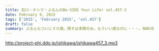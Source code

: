 ```yaml
---
title: 石川・ホンマ・ぶるんのBe-SIDE Your Life! vol.457-3
date: February 9, 2015
tags: ['2015', 'February 2015', 'vol.457']
draft: false
summary: ぶるんもついに４０歳。残すは本間のみ。もういい歳なのに・・・。NANJO
---
```


http://project-phi.ddo.jp/ishikawa/ishikawa457_3.mp3